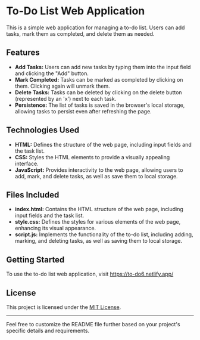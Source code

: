 
# To-Do List Web Application

This is a simple web application for managing a to-do list. Users can add tasks, mark them as completed, and delete them as needed.

## Features

- **Add Tasks:** Users can add new tasks by typing them into the input field and clicking the "Add" button.
- **Mark Completed:** Tasks can be marked as completed by clicking on them. Clicking again will unmark them.
- **Delete Tasks:** Tasks can be deleted by clicking on the delete button (represented by an 'x') next to each task.
- **Persistence:** The list of tasks is saved in the browser's local storage, allowing tasks to persist even after refreshing the page.

## Technologies Used

- **HTML:** Defines the structure of the web page, including input fields and the task list.
- **CSS:** Styles the HTML elements to provide a visually appealing interface.
- **JavaScript:** Provides interactivity to the web page, allowing users to add, mark, and delete tasks, as well as save them to local storage.

## Files Included

- **index.html:** Contains the HTML structure of the web page, including input fields and the task list.
- **style.css:** Defines the styles for various elements of the web page, enhancing its visual appearance.
- **script.js:** Implements the functionality of the to-do list, including adding, marking, and deleting tasks, as well as saving them to local storage.

## Getting Started

To use the to-do list web application, visit https://to-do6.netlify.app/
## License

This project is licensed under the [MIT License](LICENSE).

---

Feel free to customize the README file further based on your project's specific details and requirements.

